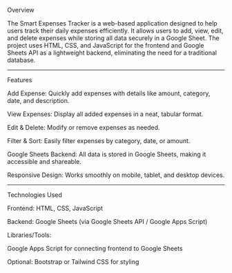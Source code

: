 Overview

The Smart Expenses Tracker is a web-based application designed to help users track their daily expenses efficiently. It allows users to add, view, edit, and delete expenses while storing all data securely in a Google Sheet. The project uses HTML, CSS, and JavaScript for the frontend and Google Sheets API as a lightweight backend, eliminating the need for a traditional database.


---

Features

Add Expense: Quickly add expenses with details like amount, category, date, and description.

View Expenses: Display all added expenses in a neat, tabular format.

Edit & Delete: Modify or remove expenses as needed.

Filter & Sort: Easily filter expenses by category, date, or amount.

Google Sheets Backend: All data is stored in Google Sheets, making it accessible and shareable.

Responsive Design: Works smoothly on mobile, tablet, and desktop devices.



---

Technologies Used

Frontend: HTML, CSS, JavaScript

Backend: Google Sheets (via Google Sheets API / Google Apps Script)

Libraries/Tools:

Google Apps Script for connecting frontend to Google Sheets

Optional: Bootstrap or Tailwind CSS for styling
